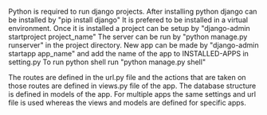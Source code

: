 Python is required to run django projects. After installing python django can be installed by
"pip install django"
It is prefered to be installed in a virtual environment.
Once it is installed a project can be setup by
"django-admin startproject project_name"
The server can be run by
"python manage.py runserver"
in the project directory.
New app can be made by 
"django-admin startapp app_name"
and add the name of the app to INSTALLED-APPS in setting.py
To run python shell run
"python manage.py shell"

The routes are defined in the url.py file and the actions that are taken on those routes are defined in views.py file of the app.
The database structure is defined in models of the app.
For multiple apps the same settings and url file is used whereas the views and models are defined for specific apps.